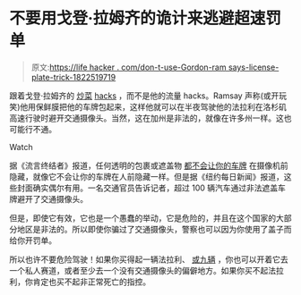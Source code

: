 # 不要用戈登·拉姆齐的诡计来逃避超速罚单

> 原文:[https://life hacker . com/don-t-use-Gordon-ram says-license-plate-trick-1822519719](https://lifehacker.com/don-t-use-gordon-ramsays-license-plate-trick-1822519719)

跟着戈登·拉姆齐的 [炒菜](https://lifehacker.com/gordon-ramsay-demonstrates-the-perfect-scrambled-egg-br-5199462) [hacks](https://lifehacker.com/soak-up-excess-fat-from-saucy-dishes-with-sliced-bread-1790378442) ，而不是他的流量 hacks。Ramsay 声称(或开玩笑)他用保鲜膜把他的车牌包起来，这样他就可以在半夜驾驶他的法拉利在洛杉矶高速行驶时避开交通摄像头。当然，这在加州是非法的，就像在许多州一样。这也可能行不通。

Watch

据《流言终结者》报道，任何透明的包裹或遮盖物 [都不会让你的车牌](http://www.discovery.com/tv-shows/mythbusters/mythbusters-database/way-to-beat-police-speed-cameras/) 在摄像机前隐藏，就像它不会让你的车牌在人前隐藏一样。但是据《纽约每日新闻》报道，这些封面确实偶尔有用。一名交通官员告诉记者，超过 100 辆汽车通过非法遮盖车牌避开了交通摄像头。

但是，即使它有效，它也是一个愚蠢的举动，它是危险的，并且在这个国家的大部分地区是非法的。所以即使你骗过了交通摄像头，警察也可以因为你使用了盖子而给你开罚单。

所以也许不要危险驾驶！如果你买得起一辆法拉利、 [或九辆](https://www.mirror.co.uk/3am/celebrity-news/gordon-ramsay-reveals-fleet-nine-9208253) ，你也可以开着它去一个私人赛道，或者至少去一个没有交通摄像头的偏僻地方。如果你买不起法拉利，你肯定也买不起非正常死亡的指控。
